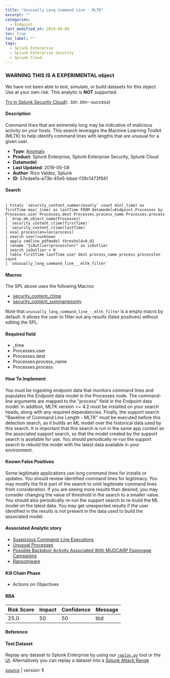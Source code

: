 ```yaml
---
title: "Unusually Long Command Line - MLTK"
excerpt: ""
categories:
  - Endpoint
last_modified_at: 2019-05-08
toc: true
toc_label: ""
tags:
  - Splunk Enterprise
  - Splunk Enterprise Security
  - Splunk Cloud
---
```


###  WARNING THIS IS A EXPERIMENTAL object
We have not been able to test, simulate, or build datasets for this object. Use at your own risk. This analytic is **NOT** supported.


[Try in Splunk Security Cloud](https://www.splunk.com/en_us/cyber-security.html){: .btn .btn--success}

#### Description

Command lines that are extremely long may be indicative of malicious activity on your hosts. This search leverages the Machine Learning Toolkit (MLTK) to help identify command lines with lengths that are unusual for a given user.

- **Type**: [Anomaly](https://github.com/splunk/security_content/wiki/object-Analytic-Types)
- **Product**: Splunk Enterprise, Splunk Enterprise Security, Splunk Cloud
- **Datamodel**: 
- **Last Updated**: 2019-05-08
- **Author**: Rico Valdez, Splunk
- **ID**: 57edaefa-a73b-45e5-bbae-f39c1473f941

#### Search

```

| tstats `security_content_summariesonly` count min(_time) as firstTime max(_time) as lastTime FROM datamodel=Endpoint.Processes by Processes.user Processes.dest Processes.process_name Processes.process 
| `drop_dm_object_name(Processes)` 
| `security_content_ctime(firstTime)`
| `security_content_ctime(lastTime)`
| eval processlen=len(process) 
| search user!=unknown 
| apply cmdline_pdfmodel threshold=0.01 
| rename "IsOutlier(processlen)" as isOutlier 
| search isOutlier > 0 
| table firstTime lastTime user dest process_name process processlen count 
| `unusually_long_command_line___mltk_filter`
```

#### Macros
The SPL above uses the following Macros:
* [security_content_ctime](https://github.com/splunk/security_content/blob/develop/macros/security_content_ctime.yml)
* [security_content_summariesonly](https://github.com/splunk/security_content/blob/develop/macros/security_content_summariesonly.yml)

Note that `unusually_long_command_line_-_mltk_filter` is a empty macro by default. It allows the user to filter out any results (false positives) without editing the SPL.

#### Required field
* _time
* Processes.user
* Processes.dest
* Processes.process_name
* Processes.process


#### How To Implement
You must be ingesting endpoint data that monitors command lines and populates the Endpoint data model in the Processes node. The command-line arguments are mapped to the "process" field in the Endpoint data model. In addition, MLTK version >= 4.2 must be installed on your search heads, along with any required dependencies. Finally, the support search "Baseline of Command Line Length - MLTK" must be executed before this detection search, as it builds an ML model over the historical data used by this search. It is important that this search is run in the same app context as the associated support search, so that the model created by the support search is available for use. You should periodically re-run the support search to rebuild the model with the latest data available in your environment.

#### Known False Positives
Some legitimate applications use long command lines for installs or updates. You should review identified command lines for legitimacy. You may modify the first part of the search to omit legitimate command lines from consideration. If you are seeing more results than desired, you may consider changing the value of threshold in the search to a smaller value. You should also periodically re-run the support search to re-build the ML model on the latest data. You may get unexpected results if the user identified in the results is not present in the data used to build the associated model.

#### Associated Analytic story
* [Suspicious Command-Line Executions](/stories/suspicious_command-line_executions)
* [Unusual Processes](/stories/unusual_processes)
* [Possible Backdoor Activity Associated With MUDCARP Espionage Campaigns](/stories/possible_backdoor_activity_associated_with_mudcarp_espionage_campaigns)
* [Ransomware](/stories/ransomware)


#### Kill Chain Phase
* Actions on Objectives



#### RBA

| Risk Score  | Impact      | Confidence   | Message      |
| ----------- | ----------- |--------------|--------------|
| 25.0 | 50 | 50 | tbd |




#### Reference


#### Test Dataset
Replay any dataset to Splunk Enterprise by using our [`replay.py`](https://github.com/splunk/attack_data#using-replaypy) tool or the [UI](https://github.com/splunk/attack_data#using-ui).
Alternatively you can replay a dataset into a [Splunk Attack Range](https://github.com/splunk/attack_range#replay-dumps-into-attack-range-splunk-server)



[*source*](https://github.com/splunk/security_content/tree/develop/detections/experimental/endpoint/unusually_long_command_line_-_mltk.yml) \| *version*: **1**